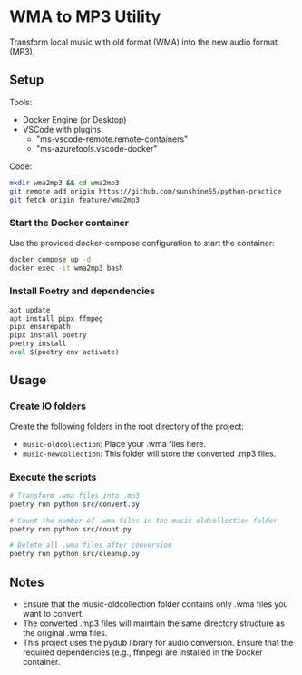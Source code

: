 # WMA to MP3 Utility

Transform local music with old format (WMA) into the new audio format (MP3).

## Setup

Tools:
* Docker Engine (or Desktop)
* VSCode with plugins:
  - "ms-vscode-remote.remote-containers"
  - "ms-azuretools.vscode-docker"

Code:
```bash
mkdir wma2mp3 && cd wma2mp3
git remote add origin https://github.com/sunshine55/python-practice
git fetch origin feature/wma2mp3
```

### Start the Docker container
Use the provided docker-compose configuration to start the container:
```bash
docker compose up -d
docker exec -it wma2mp3 bash
```

### Install Poetry and dependencies
```bash
apt update
apt install pipx ffmpeg
pipx ensurepath
pipx install poetry
poetry install
eval $(poetry env activate)
```

## Usage

### Create IO folders
Create the following folders in the root directory of the project:
* `music-oldcollection`: Place your .wma files here.
* `music-newcollection`: This folder will store the converted .mp3 files.

### Execute the scripts
```bash
# Transform .wma files into .mp3
poetry run python src/convert.py

# Count the number of .wma files in the music-oldcollection folder
poetry run python src/count.py

# Delete all .wma files after conversion
poetry run python src/cleanup.py
```

## Notes
* Ensure that the music-oldcollection folder contains only .wma files you want to convert.
* The converted .mp3 files will maintain the same directory structure as the original .wma files.
* This project uses the pydub library for audio conversion. Ensure that the required dependencies (e.g., ffmpeg) are installed in the Docker container.

